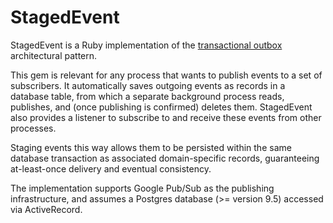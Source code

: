 # StagedEvent

StagedEvent is a Ruby implementation of the [transactional outbox](https://microservices.io/patterns/data/transactional-outbox.html) architectural pattern.

This gem is relevant for any process that wants to publish events to a set of subscribers. It automatically saves outgoing events as records in a database table, from which a separate background process reads, publishes, and (once publishing is confirmed) deletes them. StagedEvent also provides a listener to subscribe to and receive these events from other processes.

Staging events this way allows them to be persisted within the same database transaction as associated domain-specific records, guaranteeing at-least-once delivery and eventual consistency.

The implementation supports Google Pub/Sub as the publishing infrastructure, and assumes a Postgres database (>= version 9.5) accessed via ActiveRecord.
